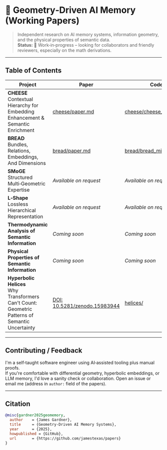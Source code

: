 # 🧠 Geometry‑Driven AI Memory (Working Papers)

> Independent research on AI memory systems, information geometry, and the physical properties of semantic data.  
> **Status:** 🚧 Work‑in‑progress – looking for collaborators and friendly reviewers, especially on the math derivations.

---

## Table of Contents

| Project | Paper | Code | Blog | Status |
|---------|-------|------|------|--------|
| **CHEESE** <br> Contextual Hierarchy for Embedding Enhancement & Semantic Enrichment | [cheese/paper.md](cheese/paper.md) | [cheese/cheese_minimal.py](cheese/cheese_minimal.py) | [Medium](https://jamestexas.medium.com/i-asked-ai-for-a-million-dollar-idea-it-gave-me-its-biggest-problem-memory-59b80f7c031b) | 📝 Draft (unpublished) |
| **BREAD** <br> Bundles, Relations, Embeddings, And Dimensions | [bread/paper.md](bread/paper.md) | [bread/bread_minimal.py](bread/bread_minimal.py) | [Medium](https://jamestexas.medium.com/bread-when-your-memory-system-needs-a-phd-in-mathematics-11ddc5ad4a32) | 📝 Draft (unpublished) |
| **SMoGE** <br> Structured Multi‑Geometric Expertise | _Available on request_ | _Available on request_ | - | 📝 Draft (private) |
| **L‑Shape** <br> Lossless Hierarchical Representation | _Available on request_ | _Available on request_ | - | 📝 Draft (private) |
| **Thermodynamic Analysis of Semantic Information** | _Coming soon_ | _Coming soon_ | - | 📝 Draft (private) |
| **Physical Properties of Semantic Information** | _Coming soon_ | _Coming soon_ | - | 📝 Draft (private) |
| **Hyperbolic Helices** <br> Why Transformers Can't Count: Geometric Patterns of Semantic Uncertainty | [DOI: 10.5281/zenodo.15983944](https://zenodo.org/records/15983944) | [helices/](helices/) | - | ✅ Published |

---

## Contributing / Feedback

I'm a self‑taught software engineer using AI‑assisted tooling plus manual proofs.  
If you're comfortable with differential geometry, hyperbolic embeddings, or LLM memory,
I'd love a sanity check or collaboration. Open an issue or email me (address in
`author:` field of the papers).

---

## Citation

```bibtex
@misc{gardner2025geomemory,
  author    = {James Gardner},
  title     = {Geometry-Driven AI Memory Systems},
  year      = {2025},
  howpublished = {GitHub},
  url       = {https://github.com/jamestexas/papers}
}
```